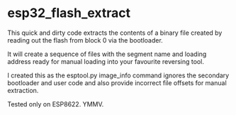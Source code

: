 # esp32_flash_extract

This quick and dirty code extracts the contents of a binary file created by reading out the flash from block 0 via the bootloader.

It will create a sequence of files with the segment name and loading address ready for manual loading into your favourite reversing tool.

I created this as the esptool.py image_info command ignores the secondary bootloader and user code and also provide incorrect file offsets for manual extraction.

Tested only on ESP8622. YMMV.
